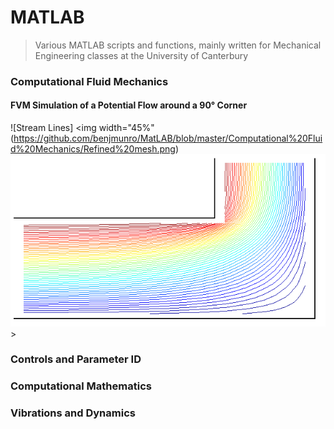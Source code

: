 MATLAB
======

> Various MATLAB scripts and functions, mainly written for Mechanical Engineering classes at the University of Canterbury

### Computational Fluid Mechanics


#### FVM Simulation of a Potential Flow around a 90° Corner

![Stream Lines] <img width="45%" (https://github.com/benjmunro/MatLAB/blob/master/Computational%20Fluid%20Mechanics/Refined%20mesh.png)
![Stream Lines](https://github.com/benjmunro/MatLAB/blob/master/Computational%20Fluid%20Mechanics/Stream_lines.png)>


### Controls and Parameter ID




### Computational Mathematics





### Vibrations and Dynamics

